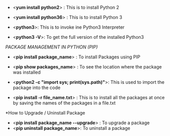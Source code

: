 - <**yum install python2**> : This is to install Python 2

- <**yum install python36**> : This is to install Python 3
  
- <**python3**>: This is to invoke ine Python3 Interpreter
  
- <**python3 -V**>: To get the full version of the installed Python3


*PACKAGE MANAGEMENT IN PYTHON (PIP)*
- <**pip install package_name**> : To install Packages using PIP
  
- <**pip show packages_name**> : To see the location where the package was installed
  
- <**python2 -c "import sys; print(sys.path)"**>: This is used to import the package into the code
  
- <**pip install -r file_name.txt**> : This is to install all the packages at once by saving the names of the packages in a file.txt

*How to Upgrade / Uninstall Package
- <**pip install package_name --upgrade**> : To upgrade a package
- <**pip uninstall package_name**>: To uninstall a package